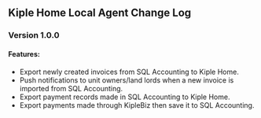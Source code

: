 ## Kiple Home Local Agent Change Log

### Version 1.0.0

#### Features:

- Export newly created invoices from SQL Accounting to Kiple Home. 
- Push notifications to unit owners/land lords when a new invoice is imported from SQL Accounting.
- Export payment records made in SQL Accounting to Kiple Home.
- Export payments made through KipleBiz then save it to SQL Accounting. 
